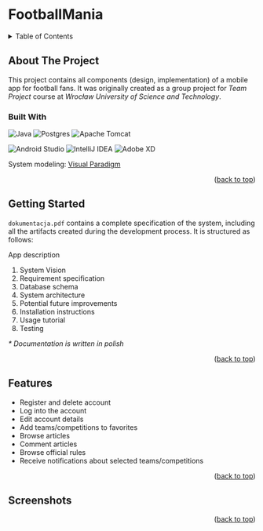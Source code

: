 <a name="top"></a>

# FootballMania

<details>
  <summary>Table of Contents</summary>
  <ol>
    <li>
      <a href="#about-the-project">About The Project</a>
      <ul>
        <li><a href="#built-with">Built With</a></li>
      </ul>
    </li>
    <li><a href="#getting-started">Getting Started</a></li>
    <li><a href="features">Features</a></li>
    <li><a href="#screenshots">Screenshots</a></li>
  </ol>
</details>

## About The Project

This project contains all components (design, implementation) of a mobile app for football fans. It was originally created as a group project for _Team Project_ course at _Wrocław University of Science and Technology_.

### Built With

![Java](https://img.shields.io/badge/java-%23ED8B00.svg?style=for-the-badge&logo=openjdk&logoColor=white)
![Postgres](https://img.shields.io/badge/postgres-%23316192.svg?style=for-the-badge&logo=postgresql&logoColor=white)
![Apache Tomcat](https://img.shields.io/badge/apache%20tomcat-%23F8DC75.svg?style=for-the-badge&logo=apache-tomcat&logoColor=black)

![Android Studio](https://img.shields.io/badge/Android%20Studio-3DDC84.svg?style=for-the-badge&logo=android-studio&logoColor=white)
![IntelliJ IDEA](https://img.shields.io/badge/IntelliJIDEA-000000.svg?style=for-the-badge&logo=intellij-idea&logoColor=white)
![Adobe XD](https://img.shields.io/badge/Adobe%20XD-470137?style=for-the-badge&logo=Adobe%20XD&logoColor=#FF61F6)

System modeling: <a href="https://www.visual-paradigm.com/">Visual Paradigm</a>

<p align="right">(<a href="#top">back to top</a>)</p>



## Getting Started

```dokumentacja.pdf``` contains a complete specification of the system, including all the artifacts created during the development process. It is structured as follows:

App description
1. System Vision
2. Requirement specification
3. Database schema
4. System architecture
5. Potential future improvements
6. Installation instructions
7. Usage tutorial
8. Testing

_* Documentation is written in polish_

<p align="right">(<a href="#top">back to top</a>)</p>



## Features 

* Register and delete account
* Log into the account
* Edit account details
* Add teams/competitions to favorites
* Browse articles
* Comment articles
* Browse official rules
* Receive notifications about selected teams/competitions

<p align="right">(<a href="#top">back to top</a>)</p>



## Screenshots



<p align="right">(<a href="#top">back to top</a>)</p>
